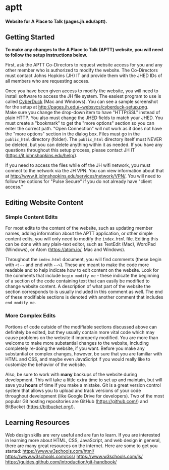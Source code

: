 # aptt
**Website for A Place to Talk (pages.jh.edu/aptt).**

## Getting Started
**To make any changes to the A Place to Talk (APTT) website, you will need to
follow the setup instructions below.**

First, ask the APTT Co-Directors to request website access for you and any
other member who is authorized to modify the website. The Co-Directors must
contact Johns Hopkins (JH) IT and provide them with the JHED IDs of all members
who are requesting access.

Once you have been given access to modify the website, you will need to install
software to access the JH file system. The easiest program to use is called
[CyberDuck](https://cyberduck.io/) (Mac and Windows). You can see a sample
screenshot for the setup at http://pages.jh.edu/~websvcs/cyberduck-setup.png.  
Make sure you change the drop-down item to have "HTTP/SSL" instead of plain
HTTP. You also must change the JHED fields to match your JHED. You must create a
"bookmark" to get the "more options" section so you can enter the correct path.
"Open Connection" will not work as it does not have the "more options" section
in the dialog box. Files must go in the `public_html` directory (folder). The
`public_html` directory itself must NEVER be deleted, but you can delete
anything within it as needed. If you have any questions throughout this setup
process, please contact JH IT (https://it.johnshopkins.edu/help/).

If you need to access the files while off the JH wifi network, you must connect
to the network via the JH VPN.  You can view information about that at
http://www.it.johnshopkins.edu/services/network/VPN/.  You will need to follow
the options for "Pulse Secure" if you do not already have "client access."

## Editing Website Content
### Simple Content Edits
For most edits to the content of the website, such as updating member names,
adding information about the APTT application, or other simple content edits,
you will only need to modify the `index.html` file. Editing this can be done
with any plain-text editor, such as TextEdit (Mac), WordPad (Windows), or Atom
(https://atom.io/, Mac and Windows).

Throughout the `index.html` document, you will find comments (these begin with
`<!--` and end with `-->`). These are meant to make the code more readable and
to help indicate how to edit content on the website. Look for the comments that
include `begin modify me` - these indicate the beginning of a section of the
code containing text that can easily be modified to change website content. A
description of what part of the website the section corresponds to is usually
included in this comment as well. The end of these modifiable sections is
denoted with another comment that includes `end modify me`.

### More Complex Edits
Portions of code outside of the modifiable sections discussed above can
definitely be edited, but they usually contain more vital code which may cause
problems on the website if improperly modified. You are more than welcome to
make more substantial changes to the website, including completely re-doing the
website, if you want. Before you make any substantial or complex changes,
however, be sure that you are familiar with HTML and CSS, and maybe even
JavaScript if you would really like to customize the behavior of the website.

Also, be sure to work with **many** backups of the website during development.
This will take a little extra time to set up and maintain, but will save you
**hours** of time if you make a mistake. Git is a great version control system
that allows you to upload and track versions of your code throughout development
(like Google Drive for developers). Two of the most popular Git hosting
repositories are GitHub (https://github.com/) and BitBucket
(https://bitbucket.org/).

## Learning Resources
Web design skills are very useful and are fun to learn. If you are interested in
learning more about HTML, CSS, JavaScript, and web design in general, there are
many great resources on the internet. Here are some to get you started:
https://www.w3schools.com/html/
https://www.w3schools.com/css/
https://www.w3schools.com/js/
https://guides.github.com/introduction/git-handbook/
